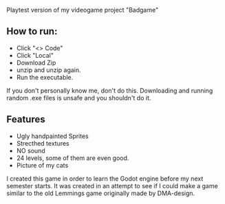 Playtest version of my videogame project "Badgame"

## How to run:
* Click "<> Code"
* Click "Local"
* Download Zip
* unzip and unzip again.
* Run the executable.

If you don't personally know me, don't do this. Downloading and running random .exe files is unsafe and you shouldn't do it.

## Features
* Ugly handpainted Sprites
* Strecthed textures
* NO sound
* 24 levels, some of them are even good.
* Picture of my cats

I created this game in order to learn the Godot engine before my next semester starts.
It was created in an attempt to see if I could make a game similar to the old Lemmings game originally made by DMA-design.
